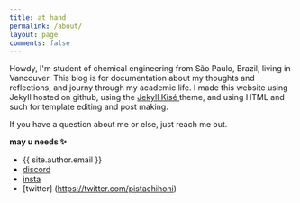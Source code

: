 ```yaml
---
title: at hand
permalink: /about/
layout: page
comments: false
---
```


Howdy, I'm student of chemical engineering from São Paulo, Brazil, living in Vancouver. This blog is for documentation about my thoughts and reflections, and journy through my academic life. I made this website using Jekyll hosted on github, using the [Jekyll Kisé ](https://jamstackthemes.dev/theme/jekyll-klise/)theme, and using HTML and such for template editing and post making.

If you have a question about me or else, just reach me out.

**may u needs ✨**

- {{ site.author.email }}
- [discord](https://discordapp.com/users/788123099748630567)
- [insta](https://www.instagram.com/henri.boteon/)
- [twitter] (https://twitter.com/pistachihoni)

